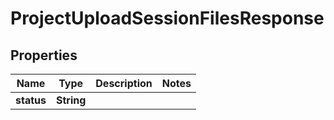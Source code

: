 

# ProjectUploadSessionFilesResponse


## Properties

| Name | Type | Description | Notes |
|------------ | ------------- | ------------- | -------------|
|**status** | **String** |  |  |



